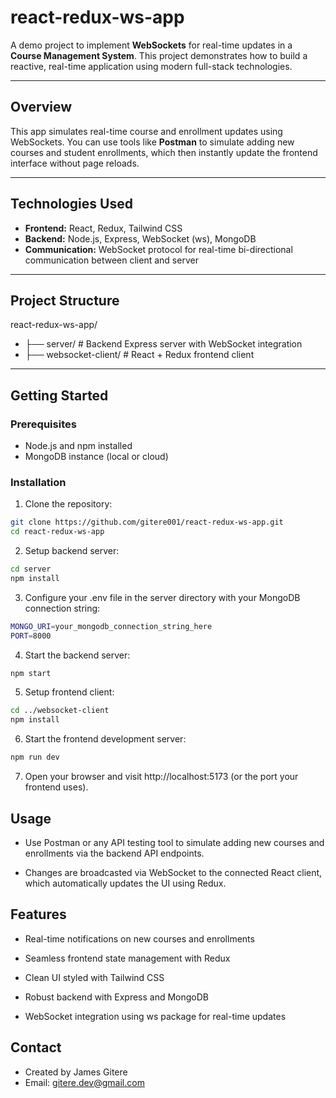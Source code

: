 # react-redux-ws-app

A demo project to implement **WebSockets** for real-time updates in a **Course Management System**. This project demonstrates how to build a reactive, real-time application using modern full-stack technologies.

---

## Overview

This app simulates real-time course and enrollment updates using WebSockets. You can use tools like **Postman** to simulate adding new courses and student enrollments, which then instantly update the frontend interface without page reloads.

---

## Technologies Used

- **Frontend:** React, Redux, Tailwind CSS
- **Backend:** Node.js, Express, WebSocket (ws), MongoDB
- **Communication:** WebSocket protocol for real-time bi-directional communication between client and server

---

## Project Structure

react-redux-ws-app/

- ├── server/ # Backend Express server with WebSocket integration
- ├── websocket-client/ # React + Redux frontend client

---

## Getting Started

### Prerequisites

- Node.js and npm installed
- MongoDB instance (local or cloud)

### Installation

1. Clone the repository:

```bash
git clone https://github.com/gitere001/react-redux-ws-app.git
cd react-redux-ws-app
```

2. Setup backend server:

```bash
cd server
npm install
```

3. Configure your .env file in the server directory with your MongoDB connection string:

```bash
MONGO_URI=your_mongodb_connection_string_here
PORT=8000
```

4. Start the backend server:

```bash
npm start
```

5. Setup frontend client:

```bash
cd ../websocket-client
npm install
```
6. Start the frontend development server:
```bash
npm run dev
```
7. Open your browser and visit http://localhost:5173 (or the port your frontend uses).

## Usage
- Use Postman or any API testing tool to simulate adding new courses and enrollments via the backend API endpoints.

- Changes are broadcasted via WebSocket to the connected React client, which automatically updates the UI using Redux.

## Features
- Real-time notifications on new courses and enrollments

- Seamless frontend state management with Redux

- Clean UI styled with Tailwind CSS

- Robust backend with Express and MongoDB

- WebSocket integration using ws package for real-time updates
## Contact
- Created by James Gitere
- Email: gitere.dev@gmail.com